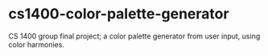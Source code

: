 # cs1400-color-palette-generator
CS 1400 group final project; a color palette generator from user input, using color harmonies.
